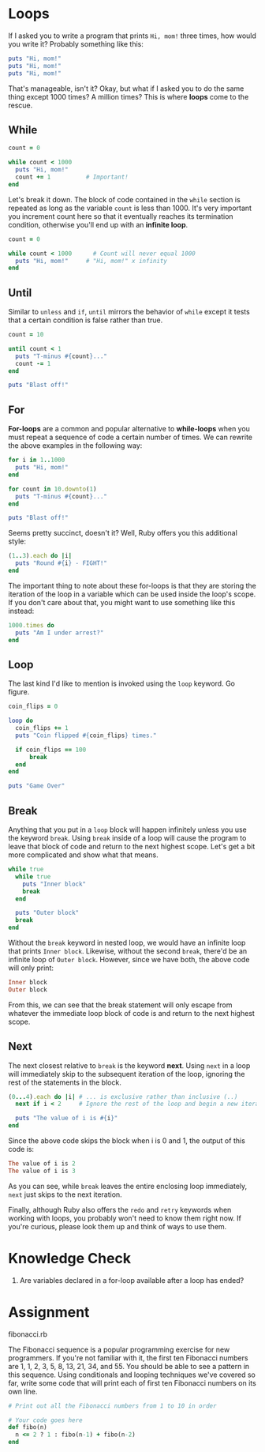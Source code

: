 # Loops

If I asked you to write a program that prints `Hi, mom!` three times, how would you write it? Probably something like this:

```ruby
puts "Hi, mom!"
puts "Hi, mom!"
puts "Hi, mom!"
```

That's manageable, isn't it? Okay, but what if I asked you to do the same thing except 1000 times? A million times? This is where **loops** come to the rescue.

## While

```ruby
count = 0

while count < 1000
  puts "Hi, mom!"
  count += 1          # Important!
end
```

Let's break it down. The block of code contained in the `while` section is repeated as long as the variable `count` is less than 1000. It's very important you increment count here so that it eventually reaches its termination condition, otherwise you'll end up with an **infinite loop**.

```ruby
count = 0

while count < 1000      # Count will never equal 1000
  puts "Hi, mom!"     # "Hi, mom!" x infinity
end
```

## Until

Similar to `unless` and `if`, `until` mirrors the behavior of `while` except it tests that a certain condition is false rather than true.

```ruby
count = 10

until count < 1
  puts "T-minus #{count}..."
  count -= 1
end

puts "Blast off!"
```

## For

**For-loops** are a common and popular alternative to **while-loops** when you must repeat a sequence of code a certain number of times. We can rewrite the above examples in the following way:

```ruby
for i in 1..1000
  puts "Hi, mom!"
end
```

```ruby
for count in 10.downto(1)
  puts "T-minus #{count}..."
end

puts "Blast off!"
```

Seems pretty succinct, doesn't it? Well, Ruby offers you this additional style:

```ruby
(1..3).each do |i|
  puts "Round #{i} - FIGHT!"
end
```

The important thing to note about these for-loops is that they are storing the iteration of the loop in a variable which can be used inside the loop's scope. If you don't care about that, you might want to use something like this instead:

```ruby
1000.times do
  puts "Am I under arrest?"
end
```

## Loop

The last kind I'd like to mention is invoked using the `loop` keyword. Go figure.

```ruby
coin_flips = 0

loop do
  coin_flips += 1
  puts "Coin flipped #{coin_flips} times."

  if coin_flips == 100
      break
  end
end

puts "Game Over"
```

## Break

Anything that you put in a `loop` block will happen infinitely unless you use the keyword `break`. Using `break` inside of a loop will cause the program to leave that block of code and return to the next highest scope. Let's get a bit more complicated and show what that means.

```ruby
while true
  while true
    puts "Inner block"
    break
  end

  puts "Outer block"
  break
end
```

Without the `break` keyword in nested loop, we would have an infinite loop that prints `Inner block`. Likewise, without the second `break`, there'd be an infinite loop of `Outer block`. However, since we have both, the above code will only print:

```ruby
Inner block
Outer block
```

From this, we can see that the break statement will only escape from whatever the immediate loop block of code is and return to the next highest scope.

## Next

The next closest relative to `break` is the keyword **next**. Using `next` in a loop will immediately skip to the subsequent iteration of the loop, ignoring the rest of the statements in the block.

```ruby
(0...4).each do |i| # ... is exclusive rather than inclusive (..)
  next if i < 2     # Ignore the rest of the loop and begin a new iteration

  puts "The value of i is #{i}"
end
```

Since the above code skips the block when i is 0 and 1, the output of this code is:

```ruby
The value of i is 2
The value of i is 3
```

As you can see, while `break` leaves the entire enclosing loop immediately, `next` just skips to the next iteration.

Finally, although Ruby also offers the `redo` and `retry` keywords when working with loops, you probably won't need to know them right now. If you're curious, please look them up and think of ways to use them.

# Knowledge Check

1. Are variables declared in a for-loop available after a loop has ended?

# Assignment

fibonacci.rb

The Fibonacci sequence is a popular programming exercise for new programmers. If you're not familiar with it, the first ten Fibonacci numbers are 1, 1, 2, 3, 5, 8, 13, 21, 34, and 55. You should be able to see a pattern in this sequence. Using conditionals and looping techniques we've covered so far, write some code that will print each of first ten Fibonacci numbers on its own line.

```ruby
# Print out all the Fibonacci numbers from 1 to 10 in order

# Your code goes here
def fibo(n)
  n <= 2 ? 1 : fibo(n-1) + fibo(n-2)
end
```
